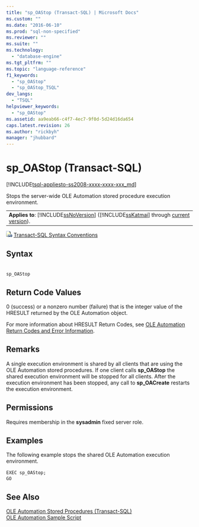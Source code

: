 ```yaml
---
title: "sp_OAStop (Transact-SQL) | Microsoft Docs"
ms.custom: ""
ms.date: "2016-06-10"
ms.prod: "sql-non-specified"
ms.reviewer: ""
ms.suite: ""
ms.technology: 
  - "database-engine"
ms.tgt_pltfrm: ""
ms.topic: "language-reference"
f1_keywords: 
  - "sp_OAStop"
  - "sp_OAStop_TSQL"
dev_langs: 
  - "TSQL"
helpviewer_keywords: 
  - "sp_OAStop"
ms.assetid: aa9eab66-c4f7-4ec7-9f0d-5d24d16da654
caps.latest.revision: 26
ms.author: "rickbyh"
manager: "jhubbard"
---
```

# sp_OAStop (Transact-SQL)
[!INCLUDE[tsql-appliesto-ss2008-xxxx-xxxx-xxx_md](../../../database-engine/configure/windows/includes/tsql-appliesto-ss2008-xxxx-xxxx-xxx-md.md)]

  Stops the server-wide OLE Automation stored procedure execution environment.  
  
||  
|-|  
|**Applies to**: [!INCLUDE[ssNoVersion](../../../advanced-analytics/r-services/includes/ssnoversion-md.md)] ([!INCLUDE[ssKatmai](../../../analysis-services/data-mining/includes/sskatmai-md.md)] through [current version](http://go.microsoft.com/fwlink/p/?LinkId=299658)).|  
  
 ![Topic link icon](../../../database-engine/configure/windows/media/topic-link.gif "Topic link icon") [Transact-SQL Syntax Conventions](../../../t-sql/language-elements/transact-sql-syntax-conventions-transact-sql.md)  
  
## Syntax  
  
```  
  
sp_OAStop      
```  
  
## Return Code Values  
 0 (success) or a nonzero number (failure) that is the integer value of the HRESULT returned by the OLE Automation object.  
  
 For more information about HRESULT Return Codes, see [OLE Automation Return Codes and Error Information](../../../relational-databases/reference/stored-procedures/ole-automation-return-codes-and-error-information.md).  
  
## Remarks  
 A single execution environment is shared by all clients that are using the OLE Automation stored procedures. If one client calls **sp_OAStop** the shared execution environment will be stopped for all clients. After the execution environment has been stopped, any call to **sp_OACreate** restarts the execution environment.  
  
## Permissions  
 Requires membership in the **sysadmin** fixed server role.  
  
## Examples  
 The following example stops the shared OLE Automation execution environment.  
  
```  
EXEC sp_OAStop;  
GO  
```  
  
## See Also  
 [OLE Automation Stored Procedures &#40;Transact-SQL&#41;](../../../relational-databases/reference/system-stored-procedures/ole-automation-stored-procedures-transact-sql.md)   
 [OLE Automation Sample Script](../../../relational-databases/reference/stored-procedures/ole-automation-sample-script.md)  
  
  